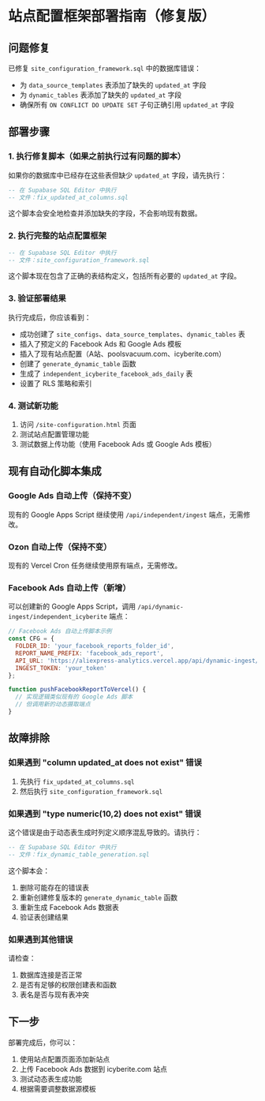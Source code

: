 # 站点配置框架部署指南（修复版）

## 问题修复

已修复 `site_configuration_framework.sql` 中的数据库错误：
- 为 `data_source_templates` 表添加了缺失的 `updated_at` 字段
- 为 `dynamic_tables` 表添加了缺失的 `updated_at` 字段
- 确保所有 `ON CONFLICT DO UPDATE SET` 子句正确引用 `updated_at` 字段

## 部署步骤

### 1. 执行修复脚本（如果之前执行过有问题的脚本）

如果你的数据库中已经存在这些表但缺少 `updated_at` 字段，请先执行：

```sql
-- 在 Supabase SQL Editor 中执行
-- 文件：fix_updated_at_columns.sql
```

这个脚本会安全地检查并添加缺失的字段，不会影响现有数据。

### 2. 执行完整的站点配置框架

```sql
-- 在 Supabase SQL Editor 中执行
-- 文件：site_configuration_framework.sql
```

这个脚本现在包含了正确的表结构定义，包括所有必要的 `updated_at` 字段。

### 3. 验证部署结果

执行完成后，你应该看到：
- 成功创建了 `site_configs`、`data_source_templates`、`dynamic_tables` 表
- 插入了预定义的 Facebook Ads 和 Google Ads 模板
- 插入了现有站点配置（A站、poolsvacuum.com、icyberite.com）
- 创建了 `generate_dynamic_table` 函数
- 生成了 `independent_icyberite_facebook_ads_daily` 表
- 设置了 RLS 策略和索引

### 4. 测试新功能

1. 访问 `/site-configuration.html` 页面
2. 测试站点配置管理功能
3. 测试数据上传功能（使用 Facebook Ads 或 Google Ads 模板）

## 现有自动化脚本集成

### Google Ads 自动上传（保持不变）

现有的 Google Apps Script 继续使用 `/api/independent/ingest` 端点，无需修改。

### Ozon 自动上传（保持不变）

现有的 Vercel Cron 任务继续使用原有端点，无需修改。

### Facebook Ads 自动上传（新增）

可以创建新的 Google Apps Script，调用 `/api/dynamic-ingest/independent_icyberite` 端点：

```javascript
// Facebook Ads 自动上传脚本示例
const CFG = {
  FOLDER_ID: 'your_facebook_reports_folder_id',
  REPORT_NAME_PREFIX: 'facebook_ads_report',
  API_URL: 'https://aliexpress-analytics.vercel.app/api/dynamic-ingest/independent_icyberite',
  INGEST_TOKEN: 'your_token'
};

function pushFacebookReportToVercel() {
  // 实现逻辑类似现有的 Google Ads 脚本
  // 但调用新的动态摄取端点
}
```

## 故障排除

### 如果遇到 "column updated_at does not exist" 错误

1. 先执行 `fix_updated_at_columns.sql`
2. 然后执行 `site_configuration_framework.sql`

### 如果遇到 "type numeric(10,2) does not exist" 错误

这个错误是由于动态表生成时列定义顺序混乱导致的。请执行：

```sql
-- 在 Supabase SQL Editor 中执行
-- 文件：fix_dynamic_table_generation.sql
```

这个脚本会：
1. 删除可能存在的错误表
2. 重新创建修复版本的 `generate_dynamic_table` 函数
3. 重新生成 Facebook Ads 数据表
4. 验证表创建结果

### 如果遇到其他错误

请检查：
1. 数据库连接是否正常
2. 是否有足够的权限创建表和函数
3. 表名是否与现有表冲突

## 下一步

部署完成后，你可以：
1. 使用站点配置页面添加新站点
2. 上传 Facebook Ads 数据到 icyberite.com 站点
3. 测试动态表生成功能
4. 根据需要调整数据源模板
